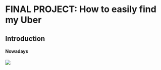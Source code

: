 # FINAL PROJECT: How to easily find my Uber
## Introduction
#### Nowadays
![](https://jmp.sh/s/7fNwtLNRVg11nyxeuiuA)
